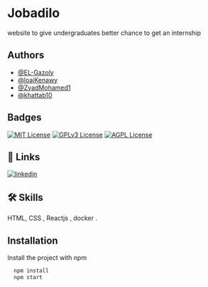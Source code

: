 
# Jobadilo

website to give undergraduates better chance to get an internship


## Authors

- [@EL-Gazoly](https://github.com/EL-Gazoly)
- [@loaiKenawy](https://github.com/loaiKenawy)
- [@ZyadMohamed1](https://github.com/ZyadMohamed1)
- [@khattab10](https://github.com/khattab10)
## Badges

[![MIT License](https://img.shields.io/badge/License-MIT-green.svg)](https://choosealicense.com/licenses/mit/)
[![GPLv3 License](https://img.shields.io/badge/License-GPL%20v3-yellow.svg)](https://opensource.org/licenses/)
[![AGPL License](https://img.shields.io/badge/license-AGPL-blue.svg)](http://www.gnu.org/licenses/agpl-3.0)


## 🔗 Links
[![linkedin](https://img.shields.io/badge/linkedin-0A66C2?style=for-the-badge&logo=linkedin&logoColor=white)](https://www.linkedin.com/in/adham-el-gazoly-075385190/)


## 🛠 Skills
HTML, CSS , Reactjs , docker .


## Installation

Install the project with npm

```bash
  npm install 
  npm start
```

